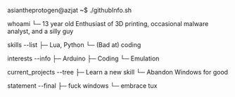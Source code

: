 asiantheprotogen@azjat ~$ ./githubInfo.sh

whoami
└─ 13 year old Enthusiast of 3D printing, occasional malware analyst, and a silly guy

skills --list
├─ Lua, Python
└─ (Bad at) coding

interests --info
├─ Arduino
├─ Coding
└─ Emulation

current_projects --tree
├─ Learn a new skill
└─ Abandon Windows for good

statement --final
├─ fuck windows
└─ embrace tux
